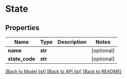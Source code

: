 # State

## Properties
Name | Type | Description | Notes
------------ | ------------- | ------------- | -------------
**name** | **str** |  | [optional] 
**state_code** | **str** |  | [optional] 

[[Back to Model list]](../README.md#documentation-for-models) [[Back to API list]](../README.md#documentation-for-api-endpoints) [[Back to README]](../README.md)


